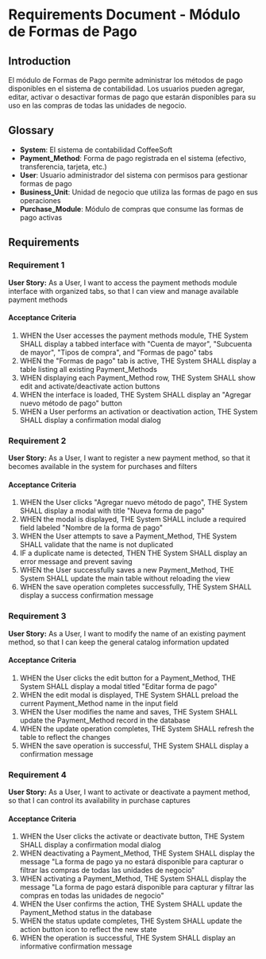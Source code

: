 # Requirements Document - Módulo de Formas de Pago

## Introduction

El módulo de Formas de Pago permite administrar los métodos de pago disponibles en el sistema de contabilidad. Los usuarios pueden agregar, editar, activar o desactivar formas de pago que estarán disponibles para su uso en las compras de todas las unidades de negocio.

## Glossary

- **System**: El sistema de contabilidad CoffeeSoft
- **Payment_Method**: Forma de pago registrada en el sistema (efectivo, transferencia, tarjeta, etc.)
- **User**: Usuario administrador del sistema con permisos para gestionar formas de pago
- **Business_Unit**: Unidad de negocio que utiliza las formas de pago en sus operaciones
- **Purchase_Module**: Módulo de compras que consume las formas de pago activas

## Requirements

### Requirement 1

**User Story:** As a User, I want to access the payment methods module interface with organized tabs, so that I can view and manage available payment methods

#### Acceptance Criteria

1. WHEN the User accesses the payment methods module, THE System SHALL display a tabbed interface with "Cuenta de mayor", "Subcuenta de mayor", "Tipos de compra", and "Formas de pago" tabs
2. WHEN the "Formas de pago" tab is active, THE System SHALL display a table listing all existing Payment_Methods
3. WHEN displaying each Payment_Method row, THE System SHALL show edit and activate/deactivate action buttons
4. WHEN the interface is loaded, THE System SHALL display an "Agregar nuevo método de pago" button
5. WHEN a User performs an activation or deactivation action, THE System SHALL display a confirmation modal dialog

### Requirement 2

**User Story:** As a User, I want to register a new payment method, so that it becomes available in the system for purchases and filters

#### Acceptance Criteria

1. WHEN the User clicks "Agregar nuevo método de pago", THE System SHALL display a modal with title "Nueva forma de pago"
2. WHEN the modal is displayed, THE System SHALL include a required field labeled "Nombre de la forma de pago"
3. WHEN the User attempts to save a Payment_Method, THE System SHALL validate that the name is not duplicated
4. IF a duplicate name is detected, THEN THE System SHALL display an error message and prevent saving
5. WHEN the User successfully saves a new Payment_Method, THE System SHALL update the main table without reloading the view
6. WHEN the save operation completes successfully, THE System SHALL display a success confirmation message

### Requirement 3

**User Story:** As a User, I want to modify the name of an existing payment method, so that I can keep the general catalog information updated

#### Acceptance Criteria

1. WHEN the User clicks the edit button for a Payment_Method, THE System SHALL display a modal titled "Editar forma de pago"
2. WHEN the edit modal is displayed, THE System SHALL preload the current Payment_Method name in the input field
3. WHEN the User modifies the name and saves, THE System SHALL update the Payment_Method record in the database
4. WHEN the update operation completes, THE System SHALL refresh the table to reflect the changes
5. WHEN the save operation is successful, THE System SHALL display a confirmation message

### Requirement 4

**User Story:** As a User, I want to activate or deactivate a payment method, so that I can control its availability in purchase captures

#### Acceptance Criteria

1. WHEN the User clicks the activate or deactivate button, THE System SHALL display a confirmation modal dialog
2. WHEN deactivating a Payment_Method, THE System SHALL display the message "La forma de pago ya no estará disponible para capturar o filtrar las compras de todas las unidades de negocio"
3. WHEN activating a Payment_Method, THE System SHALL display the message "La forma de pago estará disponible para capturar y filtrar las compras en todas las unidades de negocio"
4. WHEN the User confirms the action, THE System SHALL update the Payment_Method status in the database
5. WHEN the status update completes, THE System SHALL update the action button icon to reflect the new state
6. WHEN the operation is successful, THE System SHALL display an informative confirmation message
